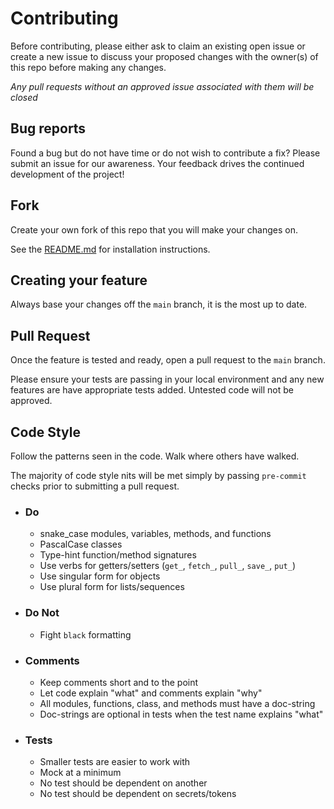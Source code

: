 # Contributing

Before contributing, please either ask to claim an existing open issue or create
a new issue to discuss your proposed changes with the owner(s) of this repo
before making any changes.

*Any pull requests without an approved issue associated with them will be
closed*

## Bug reports

Found a bug but do not have time or do not wish to contribute a fix? Please
submit an issue for our awareness. Your feedback drives the continued
development of the project!

## Fork

Create your own fork of this repo that you will make your changes on.

See the [README.md](README.md) for installation instructions.

## Creating your feature

Always base your changes off the `main` branch, it is the most up to date.

## Pull Request

Once the feature is tested and ready, open a pull request to the `main` branch.

Please ensure your tests are passing in your local environment and any new
features are have appropriate tests added.  Untested code will not be approved.

## Code Style

Follow the patterns seen in the code. Walk where others have walked.

The majority of code style nits will be met simply by passing `pre-commit`
checks prior to submitting a pull request.

- ### Do

  - snake_case modules, variables, methods, and functions
  - PascalCase classes
  - Type-hint function/method signatures
  - Use verbs for getters/setters (`get_`, `fetch_`, `pull_`, `save_`, `put_`)
  - Use singular form for objects
  - Use plural form for lists/sequences

- ### Do Not

  - Fight `black` formatting

- ### Comments

  - Keep comments short and to the point
  - Let code explain "what" and comments explain "why"
  - All modules, functions, class, and methods must have a doc-string
  - Doc-strings are optional in tests when the test name explains "what"

- ### Tests

  - Smaller tests are easier to work with
  - Mock at a minimum
  - No test should be dependent on another
  - No test should be dependent on secrets/tokens
